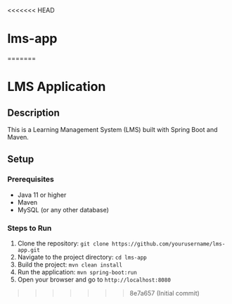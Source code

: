 <<<<<<< HEAD
# lms-app
=======
# LMS Application

## Description
This is a Learning Management System (LMS) built with Spring Boot and Maven.

## Setup

### Prerequisites
- Java 11 or higher
- Maven
- MySQL (or any other database)

### Steps to Run
1. Clone the repository: `git clone https://github.com/yourusername/lms-app.git`
2. Navigate to the project directory: `cd lms-app`
3. Build the project: `mvn clean install`
4. Run the application: `mvn spring-boot:run`
5. Open your browser and go to `http://localhost:8080`
>>>>>>> 8e7a657 (Initial commit)
